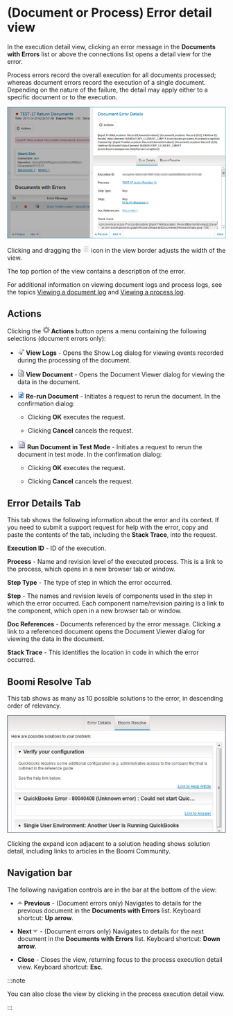 # \(Document or Process\) Error detail view 

<head>
  <meta name="guidename" content="Integration"/>
  <meta name="context" content="GUID-e97159df-14eb-4065-bbec-9cff25b8a50a"/>
</head>


In the execution detail view, clicking an error message in the **Documents with Errors** list or above the connections list opens a detail view for the error.

Process errors record the overall execution for all documents processed; whereas document errors record the execution of a single document. Depending on the nature of the failure, the detail may apply either to a specific document or to the execution.

![Document Error Details](../Images/manage-ps-process-reporting-document-error-details_3867dea6-ccd5-4d3d-b0ca-476120826149.jpg)

Clicking and dragging the **![Domino-shaped icon](../Images/main-ic-dots-8-gray-on-white_cabceea1-ba32-41cf-8eca-a6a3d43cf2f8.jpg)** icon in the view border adjusts the width of the view.

The top portion of the view contains a description of the error.

For additional information on viewing document logs and process logs, see the topics [Viewing a document log](./t-atm-Viewing_a_document_log_d5679021-527b-4d11-a12e-1132830a592f.md) and [Viewing a process log](./t-atm-Viewing_a_process_log_cf926bcb-17b1-40e4-8a00-321accf98af4.md).

## Actions 

Clicking the **![Gear or Actions icon](../Images/main-ic-gear-gray_54d864eb-b5de-4ee6-9b31-975dae0a5762.jpg) Actions** button opens a menu containing the following selections (document errors only):

- **![View logs](../Images/main-ic-scroll-white_7787acf3-71b7-4a31-bc94-313ec0051c12.jpg) View Logs** - Opens the Show Log dialog for viewing events recorded during the processing of the document.

- **![View document](../Images/main-ic-document-with-magnifying-glass-16_36098f7c-7a65-41a5-8392-a2e729d3de91.jpg) View Document** - Opens the Document Viewer dialog for viewing the data in the document.

- **![Re-run document](../Images/main-ic-document-two-blue-curved-arrows_d5a9b591-588d-4888-94aa-3839cdb10912.jpg) Re-run Document** - Initiates a request to rerun the document. In the confirmation dialog:

   - Clicking **OK** executes the request.

   - Clicking **Cancel** cancels the request.

- **![Run document in test mode](../Images/main-ic-document-with-gear_bb87e431-ee33-4e21-a010-c8989ff93c28.jpg) Run Document in Test Mode** - Initiates a request to rerun the document in test mode. In the confirmation dialog:

   - Clicking **OK** executes the request.

   - Clicking **Cancel** cancels the request.

## Error Details Tab 

This tab shows the following information about the error and its context. If you need to submit a support request for help with the error, copy and paste the contents of the tab, including the **Stack Trace**, into the request.

**Execution ID** - ID of the execution.

**Process** - Name and revision level of the executed process. This is a link to the process, which opens in a new browser tab or window.

**Step Type** - The type of step in which the error occurred.

**Step** - The names and revision levels of components used in the step in which the error occurred. Each component name/revision pairing is a link to the component, which open in a new browser tab or window.

**Doc References** - Documents referenced by the error message. Clicking a link to a referenced document opens the Document Viewer dialog for viewing the data in the document.

**Stack Trace** - This identifies the location in code in which the error occurred.

## Boomi Resolve Tab 

This tab shows as many as 10 possible solutions to the error, in descending order of relevancy.

![Boomi Resolve](../Images/manage-ps-process-reporting-resolve_9d0c94e9-9603-4455-89e0-e2d21fb4f27a.jpg)

Clicking the expand icon adjacent to a solution heading shows solution detail, including links to articles in the Boomi Community.

## Navigation bar 

The following navigation controls are in the bar at the bottom of the view:

- **![Up arrow](../Images/main-ic-arrow-gray-up_3394c903-2719-4d4b-82cc-ec8cd74d99d2.jpg) Previous** - (Document errors only) Navigates to details for the previous document in the **Documents with Errors** list. Keyboard shortcut: **Up arrow**.

- **Next ![Down arrow](../Images/main-ic-arrow-gray-down_c4b5bff8-7fde-4200-b305-68bff70fecf0.jpg)** - (Document errors only) Navigates to details for the next document in the **Documents with Errors** list. Keyboard shortcut: **Down arrow**.

- **Close** - Closes the view, returning focus to the process execution detail view. Keyboard shortcut: **Esc**.

:::note

You can also close the view by clicking in the process execution detail view.

:::